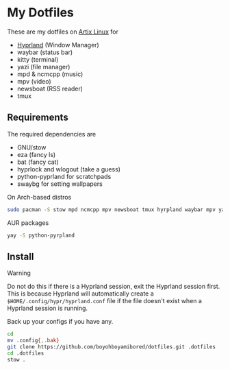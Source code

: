 # My Dotfiles

These are my dotfiles on [Artix Linux](https://www.artixlinux.org) for

- [Hyprland](https://www.hyprland.org) (Window Manager)
- waybar (status bar)
- kitty (terminal)
- yazi (file manager)
- mpd & ncmcpp (music)
- mpv (video)
- newsboat (RSS reader)
- tmux

## Requirements

The required dependencies are

- GNU/stow
- eza (fancy ls)
- bat (fancy cat)
- hyprlock and wlogout (take a guess)
- python-pyprland for scratchpads
- swaybg for setting wallpapers

On Arch-based distros

```bash
sudo pacman -S stow mpd ncmcpp mpv newsboat tmux hyrpland waybar mpv yazi eza bat hyprlock wlogout swaybg rofi zsh-syntax-highlighting zsh-autosuggestions zsh-completions playerctl wl-clipboard ttf-jetbrains-mono-nerd python-pywal
```

AUR packages

```bash
yay -S python-pyrpland
```

## Install

> [!warning]
> Do not do this if there is a Hyprland session, exit the Hyprland session first. This is because Hyprland will automatically create a `$HOME/.config/hypr/hyprland.conf` file if the file doesn't exist when a Hyprland session is running.
>
> Back up your configs if you have any.

```bash
cd
mv .config{,.bak}
git clone https://github.com/boyohboyamibored/dotfiles.git .dotfiles
cd .dotfiles
stow .
```
